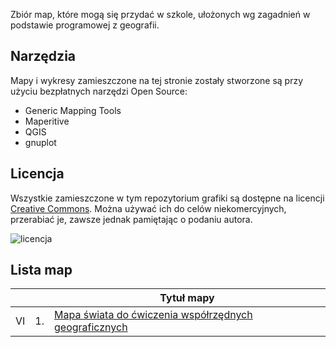 Zbiór map, które mogą się przydać w szkole, ułożonych wg zagadnień w podstawie programowej z geografii. 

## Narzędzia
Mapy i wykresy zamieszczone na tej stronie zostały stworzone są przy użyciu bezpłatnych narzędzi Open Source:

* Generic Mapping Tools
* Maperitive
* QGIS
* gnuplot

## Licencja

Wszystkie zamieszczone w tym repozytorium grafiki są dostępne na licencji [Creative Commons](https://creativecommons.org/licenses/by-nc-sa/4.0/deed.pl).
Można używać ich do celów niekomercyjnych, przerabiać je, zawsze jednak pamiętając o podaniu autora.

![licencja](https://licensebuttons.net/l/by-nc-sa/3.0/88x31.png)

## Lista map
|  |  | Tytuł mapy
|:--------:| :--------:| --------|
|VI| 1.| [Mapa świata do ćwiczenia współrzędnych geograficznych](mapa_swiata_do_wspolrzednych.md) |

